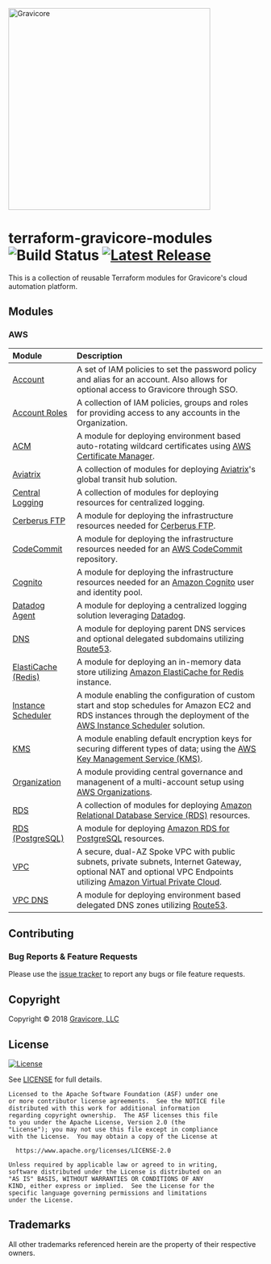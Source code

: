 <a href="http://gravicore.io"><img src="https://docs.google.com/uc?id=1w7JERRtb2FlhqTE5KERM1Yu3bImmfypP" alt="Gravicore" width="400"></a>

# terraform-gravicore-modules ![Build Status](https://img.shields.io/badge/build-undefined-lightgrey.svg) [![Latest Release](https://img.shields.io/github/release/gravicore/terraform-gravicore-modules.svg)](https://github.com/gravicore/terraform-gravicore-modules/releases/latest)

This is a collection of reusable Terraform modules for Gravicore's cloud automation platform.

## Modules

### AWS

| Module                                       | Description                                                                                                                                                                                                                    |
| :------------------------------------------- | :----------------------------------------------------------------------------------------------------------------------------------------------------------------------------------------------------------------------------- |
| [Account](aws/account)                       | A set of IAM policies to set the password policy and alias for an account. Also allows for optional access to Gravicore through SSO.                                                                                           |
| [Account Roles](aws/account-roles)           | A collection of IAM policies, groups and roles for providing access to any accounts in the Organization.                                                                                                                       |
| [ACM](aws/acm)                               | A module for deploying environment based auto-rotating wildcard certificates using [AWS Certificate Manager](https://aws.amazon.com/certificate-manager/).                                                                     |
| [Aviatrix](aws/aviatrix)                     | A collection of modules for deploying [Aviatrix](https://www.aviatrix.com)'s global transit hub solution.                                                                                                                      |
| [Central Logging](aws/central-logging)       | A collection of modules for deploying resources for centralized logging.                                                                                                                                                       |
| [Cerberus FTP](aws/cerberus)                 | A module for deploying the infrastructure resources needed for [Cerberus FTP](https://www.cerberusftp.com/).                                                                                                                   |
| [CodeCommit](aws/codecommit)                 | A module for deploying the infrastructure resources needed for an [AWS CodeCommit](https://aws.amazon.com/codecommit/) repository.                                                                                             |
| [Cognito](aws/cognito)                       | A module for deploying the infrastructure resources needed for an [Amazon Cognito](https://aws.amazon.com/cognito/) user and identity pool.                                                                                    |
| [Datadog Agent](aws/datadog-agent)           | A module for deploying a centralized logging solution leveraging [Datadog](https://www.datadoghq.com/).                                                                                                                        |
| [DNS](aws/dns)                               | A module for deploying parent DNS services and optional delegated subdomains utilizing [Route53](https://aws.amazon.com/route53/).                                                                                             |
| [ElastiCache (Redis)](aws/elasticache-redis) | A module for deploying an in-memory data store utilizing [Amazon ElastiCache for Redis](https://aws.amazon.com/elasticache/redis/) instance.                                                                                   |
| [Instance Scheduler](aws/instance-scheduler) | A module enabling the configuration of custom start and stop schedules for Amazon EC2 and RDS instances through the deployment of the [AWS Instance Scheduler](https://aws.amazon.com/solutions/instance-scheduler/) solution. |
| [KMS](aws/kms)                               | A module enabling default encryption keys for securing different types of data; using the [AWS Key Management Service (KMS)](https://aws.amazon.com/kms/).                                                                     |
| [Organization](aws/organization)             | A module providing central governance and managenent of a multi-account setup using [AWS Organizations](https://aws.amazon.com/organizations/).                                                                                |
| [RDS](aws/rds)                               | A collection of modules for deploying [Amazon Relational Database Service (RDS)](https://aws.amazon.com/rds/) resources.                                                                                                       |
| [RDS (PostgreSQL)](aws/rds-postgres)         | A module for deploying [Amazon RDS for PostgreSQL](https://aws.amazon.com/rds/postgresql/) resources.                                                                                                                          |
| [VPC](aws/vpc)                               | A secure, dual-AZ Spoke VPC with public subnets, private subnets, Internet Gateway, optional NAT and optional VPC Endpoints utilizing [Amazon Virtual Private Cloud](https://aws.amazon.com/vpc/).                             |
| [VPC DNS](aws/vpc-dns)                       | A module for deploying environment based delegated DNS zones utilizing [Route53](https://aws.amazon.com/route53/).                                                                                                             |

## Contributing

### Bug Reports & Feature Requests

Please use the [issue tracker](https://github.com/gravicore/terraform-gravicore-modules/issues) to report any bugs or file feature requests.

## Copyright

Copyright © 2018 [Gravicore, LLC](http://gravicore.io)

## License

[![License](https://img.shields.io/badge/License-Apache%202.0-blue.svg)](https://opensource.org/licenses/Apache-2.0)

See [LICENSE](LICENSE) for full details.

    Licensed to the Apache Software Foundation (ASF) under one
    or more contributor license agreements.  See the NOTICE file
    distributed with this work for additional information
    regarding copyright ownership.  The ASF licenses this file
    to you under the Apache License, Version 2.0 (the
    "License"); you may not use this file except in compliance
    with the License.  You may obtain a copy of the License at

      https://www.apache.org/licenses/LICENSE-2.0

    Unless required by applicable law or agreed to in writing,
    software distributed under the License is distributed on an
    "AS IS" BASIS, WITHOUT WARRANTIES OR CONDITIONS OF ANY
    KIND, either express or implied.  See the License for the
    specific language governing permissions and limitations
    under the License.

## Trademarks

All other trademarks referenced herein are the property of their respective owners.
